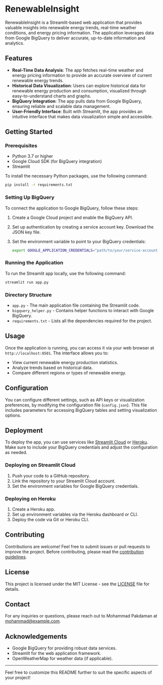 # RenewableInsight

RenewableInsight is a Streamlit-based web application that provides valuable insights into renewable energy trends, real-time weather conditions, and energy pricing information. The application leverages data from Google BigQuery to deliver accurate, up-to-date information and analytics.

## Features

- **Real-Time Data Analysis**: The app fetches real-time weather and energy pricing information to provide an accurate overview of current renewable energy trends.
- **Historical Data Visualization**: Users can explore historical data for renewable energy production and consumption, visualized through easy-to-understand charts and graphs.
- **BigQuery Integration**: The app pulls data from Google BigQuery, ensuring reliable and scalable data management.
- **User-Friendly Interface**: Built with Streamlit, the app provides an intuitive interface that makes data visualization simple and accessible.

## Getting Started

### Prerequisites

- Python 3.7 or higher
- Google Cloud SDK (for BigQuery integration)
- Streamlit

To install the necessary Python packages, use the following command:

```sh
pip install -r requirements.txt
```

### Setting Up BigQuery

To connect the application to Google BigQuery, follow these steps:

1. Create a Google Cloud project and enable the BigQuery API.
2. Set up authentication by creating a service account key. Download the JSON key file.
3. Set the environment variable to point to your BigQuery credentials:

   ```sh
   export GOOGLE_APPLICATION_CREDENTIALS="path/to/your/service-account-file.json"
   ```

### Running the Application

To run the Streamlit app locally, use the following command:

```sh
streamlit run app.py
```

### Directory Structure

- `app.py` - The main application file containing the Streamlit code.
- `bigquery_helper.py` - Contains helper functions to interact with Google BigQuery.
- `requirements.txt` - Lists all the dependencies required for the project.

## Usage

Once the application is running, you can access it via your web browser at `http://localhost:8501`. The interface allows you to:

- View current renewable energy production statistics.
- Analyze trends based on historical data.
- Compare different regions or types of renewable energy.

## Configuration

You can configure different settings, such as API keys or visualization preferences, by modifying the configuration file (`config.json`). This file includes parameters for accessing BigQuery tables and setting visualization options.

## Deployment

To deploy the app, you can use services like [Streamlit Cloud](https://streamlit.io/cloud) or [Heroku](https://www.heroku.com/). Make sure to include your BigQuery credentials and adjust the configuration as needed.

### Deploying on Streamlit Cloud

1. Push your code to a GitHub repository.
2. Link the repository to your Streamlit Cloud account.
3. Set the environment variables for Google BigQuery credentials.

### Deploying on Heroku

1. Create a Heroku app.
2. Set up environment variables via the Heroku dashboard or CLI.
3. Deploy the code via Git or Heroku CLI.

## Contributing

Contributions are welcome! Feel free to submit issues or pull requests to improve the project. Before contributing, please read the [contribution guidelines](CONTRIBUTING.md).

## License

This project is licensed under the MIT License - see the [LICENSE](LICENSE) file for details.

## Contact

For any inquiries or questions, please reach out to Mohammad Pakdaman at [mohammad@example.com](mailto:mohammad@example.com).

## Acknowledgements

- Google BigQuery for providing robust data services.
- Streamlit for the web application framework.
- OpenWeatherMap for weather data (if applicable).

---

Feel free to customize this README further to suit the specific aspects of your project!
